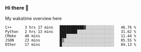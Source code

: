 ### Hi there 👋

<!--
**Jassy930/Jassy930** is a ✨ _special_ ✨ repository because its `README.md` (this file) appears on your GitHub profile.

Here are some ideas to get you started:

- 🔭 I’m currently working on ...
- 🌱 I’m currently learning ...
- 👯 I’m looking to collaborate on ...
- 🤔 I’m looking for help with ...
- 💬 Ask me about ...
- 📫 How to reach me: ...
- 😄 Pronouns: ...
- ⚡ Fun fact: ...
-->

My wakatime overview here
<!--START_SECTION:waka-->
```text
C++      3 hrs 17 mins   ███████████▓░░░░░░░░░░░░░   46.76 % 
Python   2 hrs 13 mins   ████████░░░░░░░░░░░░░░░░░   31.62 % 
CMake    48 mins         ███░░░░░░░░░░░░░░░░░░░░░░   11.44 % 
JSON     23 mins         █▒░░░░░░░░░░░░░░░░░░░░░░░   05.55 % 
Other    17 mins         █░░░░░░░░░░░░░░░░░░░░░░░░   04.13 % 
```
<!--END_SECTION:waka-->
